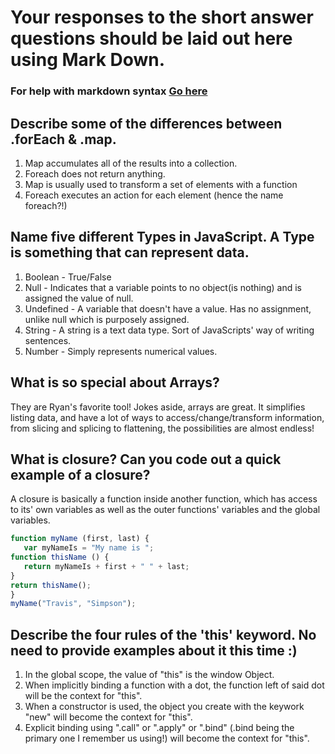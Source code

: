 # Your responses to the short answer questions should be laid out here using Mark Down.
### For help with markdown syntax [Go here](https://github.com/adam-p/markdown-here/wiki/Markdown-Cheatsheet)





## Describe some of the differences between .forEach & .map.
 1. Map accumulates all of the results into a collection.
 2. Foreach does not return anything.
 3. Map is usually used to transform a set of elements with a function
 4. Foreach executes an action for each element (hence the name foreach?!)



## Name five different Types in JavaScript. A Type is something that can represent data. 
 1. Boolean - True/False
 2. Null - Indicates that a variable points to no object(is nothing) and is assigned  the value of null.
 3. Undefined - A variable that doesn't have a value. Has no assignment, unlike null which is purposely assigned.
 4. String - A string is a text data type. Sort of JavaScripts' way of writing sentences.
 5. Number - Simply represents numerical values. 

## What is so special about Arrays?
They are Ryan's favorite tool! Jokes aside, arrays are great. It simplifies listing data, and have a lot of ways to access/change/transform information, from slicing and splicing to flattening, the possibilities are almost endless!



## What is closure? Can you code out a quick example of a closure?
A closure is basically a function inside another function, which has access to its' own variables as well as the outer functions' variables and the global variables.
 ```javascript
function myName (first, last) {
    var myNameIs = "My name is ";
function thisName () {
    return myNameIs + first + " " + last;
}
return thisName();
}
myName("Travis", "Simpson");
 ```

## Describe the four rules of the 'this' keyword. No need to provide examples about it this time :)

1. In the global scope, the value of "this" is the window Object.
2. When implicitly binding a function with a dot, the function left of said dot will be the context for "this".
3. When a constructor is used, the object you  create with the keywork "new" will become the context for "this".
4. Explicit binding using ".call" or ".apply" or ".bind" (.bind being the primary one I remember us using!) will become the context for "this".